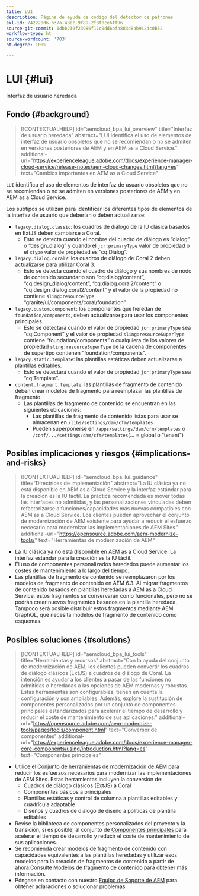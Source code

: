 ```yaml
---
title: LUI
description: Página de ayuda de código del detector de patrones
exl-id: 742220d6-b37a-48ec-9f89-2f3f0ce6ff96
source-git-commit: 1dbb239f23986f11c0dd6bfa883d8ab9124c0b52
workflow-type: ht
source-wordcount: '703'
ht-degree: 100%

---
```


# LUI {#lui}

Interfaz de usuario heredada

## Fondo {#background}

>[!CONTEXTUALHELP]
>id="aemcloud_bpa_lui_overview"
>title="Interfaz de usuario heredada"
>abstract="LUI identifica el uso de elementos de interfaz de usuario obsoletos que no se recomiendan o no se admiten en versiones posteriores de AEM y en AEM as a Cloud Service."
>additional-url="https://experienceleague.adobe.com/docs/experience-manager-cloud-service/release-notes/aem-cloud-changes.html?lang=es" text="Cambios importantes en AEM as a Cloud Service"

`LUI` identifica el uso de elementos de interfaz de usuario obsoletos que no se recomiendan o no se admiten en versiones posteriores de AEM y en AEM as a Cloud Service.

Los subtipos se utilizan para identificar los diferentes tipos de elementos de la interfaz de usuario que deberían o deben actualizarse:

* `legacy.dialog.classic`: los cuadros de diálogo de la IU clásica basados en ExtJS deben cambiarse a Coral.
   * Esto se detecta cuando el nombre del cuadro de diálogo es “dialog” o “design_dialog” y cuando el `jcr:primaryType` valor de propiedad o el `xtype` valor de propiedad es “cq:Dialog”.
* `legacy.dialog.coral2`: los cuadros de diálogo de Coral 2 deben actualizarse para utilizar Coral 3.
   * Esto se detecta cuando el cuadro de diálogo y sus nombres de nodo de contenido secundario son “cq:dialog/content”,
“cq:design_dialog/content”, “cq:dialog.coral2/content” o “cq:design_dialog.coral2/content”
y el valor de la propiedad no contiene `sling:resourceType`
“granite/ui/components/coral/foundation”.
* `legacy.custom.component`: los componentes que heredan de `foundation/components`, deben actualizarse para usar los componentes principales.
   * Esto se detectará cuando el valor de propiedad `jcr:primaryType` sea “cq:Component” y el
      valor de propiedad `sling:resourceSuperType` contiene “foundation/components” o cualquiera de los
      valores de propiedad `sling:resourceSuperType` de la cadena de componentes de supertipo contienen “foundation/components”.
* `legacy.static.template`: las plantillas estáticas deben actualizarse a plantillas editables.
   * Esto se detectará cuando el valor de propiedad `jcr:primaryType` sea “cq:Template”.
* `content.fragment.template`: las plantillas de fragmento de contenido deben crear modelos de fragmento para reemplazar las plantillas de fragmento.
   * Las plantillas de fragmento de contenido se encuentran en las siguientes ubicaciones:
      * Las plantillas de fragmento de contenido listas para usar se almacenan en `/libs/settings/dam/cfm/templates`
      * Pueden superponerse en  `/apps/settings/dam/cfm/templates`  o  `/conf/.../settings/dam/cfm/templates`(... = global o “tenant”)

## Posibles implicaciones y riesgos {#implications-and-risks}

>[!CONTEXTUALHELP]
>id="aemcloud_bpa_lui_guidance"
>title="Directrices de implementación"
>abstract="La IU clásica ya no está disponible en AEM as a Cloud Service y la interfaz estándar para la creación es la IU táctil. La práctica recomendada es mover todas las interfaces no admitidas, y las personalizaciones vinculadas deben refactorizarse a funciones/capacidades más nuevas compatibles con AEM as a Cloud Service. Los clientes pueden aprovechar el conjunto de modernización de AEM existente para ayudar a reducir el esfuerzo necesario para modernizar las implementaciones de AEM Sites."
>additional-url="https://opensource.adobe.com/aem-modernize-tools/" text="Herramientas de modernización de AEM"

* La IU clásica ya no está disponible en AEM as a Cloud Service. La interfaz estándar para la creación es la IU táctil.
* El uso de componentes personalizados heredados puede aumentar los costes de mantenimiento a lo largo del tiempo.
* Las plantillas de fragmento de contenido se reemplazaron por los modelos de fragmento de contenido en AEM 6.3. Al migrar fragmentos de contenido basados en plantillas heredadas a AEM as a Cloud Service, estos fragmentos se conservarán como funcionales, pero no se podrán crear nuevos fragmentos basados en la plantilla heredada. Tampoco será posible distribuir estos fragmentos mediante AEM GraphQL, que necesita modelos de fragmento de contenido como esquemas.

## Posibles soluciones {#solutions}

>[!CONTEXTUALHELP]
>id="aemcloud_bpa_lui_tools"
>title="Herramientas y recursos"
>abstract="Con la ayuda del conjunto de modernización de AEM, los clientes pueden convertir los cuadros de diálogo clásicos (ExtJS) a cuadros de diálogo de Coral. La intención es ayudar a los clientes a pasar de las funciones no admitidas o heredadas a las opciones de AEM modernas y robustas. Estas herramientas son configurables, tienen en cuenta la configuración y son ampliables. Además, explore la sustitución de componentes personalizados por un conjunto de componentes principales estandarizados para acelerar el tiempo de desarrollo y reducir el coste de mantenimiento de sus aplicaciones."
>additional-url="https://opensource.adobe.com/aem-modernize-tools/pages/tools/component.html" text="Conversor de componentes"
>additional-url="https://experienceleague.adobe.com/docs/experience-manager-core-components/using/introduction.html?lang=es" text="Componentes principales"

* Utilice el [Conjunto de herramientas de modernización de AEM](https://opensource.adobe.com/aem-modernize-tools/) para reducir los esfuerzos necesarios para modernizar las implementaciones de AEM Sites. Estas herramientas incluyen la conversión de:
   * Cuadros de diálogo clásicos (ExtJS) a Coral
   * Componentes básicos a principales
   * Plantillas estáticas y control de columna a plantillas editables y cuadrícula adaptable
   * Diseños y cuadros de diálogo de diseño a políticas de plantilla editables
* Revise la biblioteca de componentes personalizados del proyecto y la transición, si es posible, al conjunto de [Componentes principales](https://experienceleague.adobe.com/docs/experience-manager-core-components/using/introduction.html?lang=es) para acelerar el tiempo de desarrollo y reducir el coste de mantenimiento de sus aplicaciones.
* Se recomienda crear modelos de fragmento de contenido con capacidades equivalentes a las plantillas heredadas y utilizar esos modelos para la creación de fragmentos de contenido a partir de ahora.Consulte [Modelos de fragmento de contenido](https://experienceleague.adobe.com/docs/experience-manager-65/assets/content-fragments/content-fragments-models.html?lang=es) para obtener más información.
* Póngase en contacto con nuestro [Equipo de Soporte de AEM](https://helpx.adobe.com/es/enterprise/using/support-for-experience-cloud.html) para obtener aclaraciones o solucionar problemas.
